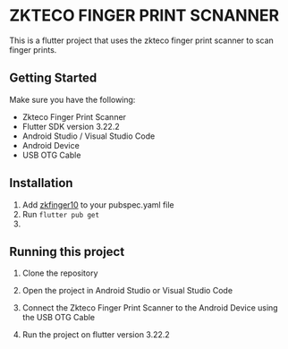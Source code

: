# ZKTECO FINGER PRINT SCNANNER
This is a flutter project that uses the zkteco finger print scanner to scan finger prints.

## Getting Started
Make sure you have the following:
- Zkteco Finger Print Scanner
- Flutter SDK version 3.22.2
- Android Studio / Visual Studio Code
- Android Device
- USB OTG Cable

## Installation
1. Add [zkfinger10](https://pub.dev/packages/zkfinger10) to your pubspec.yaml file
2. Run `flutter pub get`
3.

## Running this project
1. Clone the repository

2. Open the project in Android Studio or Visual Studio Code

3. Connect the Zkteco Finger Print Scanner to the Android Device using the USB OTG Cable

4. Run the project on flutter version 3.22.2